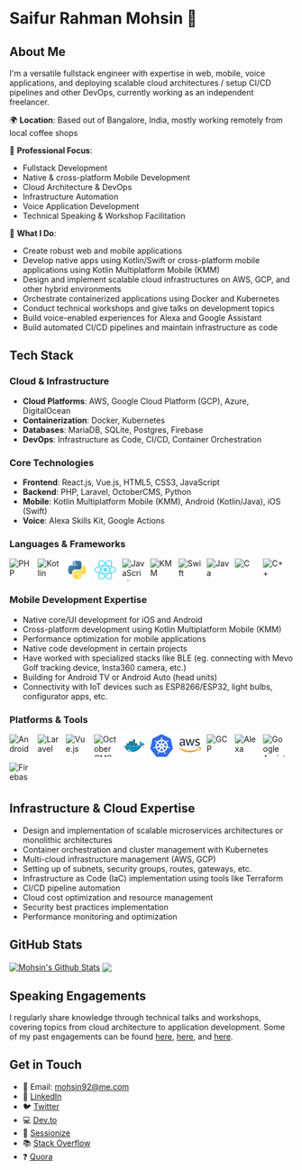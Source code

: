 # Saifur Rahman Mohsin 👋

## About Me

I'm a versatile fullstack engineer with expertise in web, mobile, voice applications, and deploying scalable cloud architectures / setup CI/CD pipelines and other DevOps, currently working as an independent freelancer.

🌍 **Location**: Based out of Bangalore, India, mostly working remotely from local coffee shops

💼 **Professional Focus**:
- Fullstack Development
- Native & cross-platform Mobile Development
- Cloud Architecture & DevOps
- Infrastructure Automation
- Voice Application Development
- Technical Speaking & Workshop Facilitation

🎯 **What I Do**:
- Create robust web and mobile applications
- Develop native apps using Kotlin/Swift or cross-platform mobile applications using Kotlin Multiplatform Mobile (KMM)
- Design and implement scalable cloud infrastructures on AWS, GCP, and other hybrid environments
- Orchestrate containerized applications using Docker and Kubernetes
- Conduct technical workshops and give talks on development topics
- Build voice-enabled experiences for Alexa and Google Assistant
- Build automated CI/CD pipelines and maintain infrastructure as code

## Tech Stack

### Cloud & Infrastructure
- **Cloud Platforms**: AWS, Google Cloud Platform (GCP), Azure, DigitalOcean
- **Containerization**: Docker, Kubernetes
- **Databases**: MariaDB, SQLite, Postgres, Firebase
- **DevOps**: Infrastructure as Code, CI/CD, Container Orchestration

### Core Technologies
- **Frontend**: React.js, Vue.js, HTML5, CSS3, JavaScript
- **Backend**: PHP, Laravel, OctoberCMS, Python
- **Mobile**: Kotlin Multiplatform Mobile (KMM), Android (Kotlin/Java), iOS (Swift)
- **Voice**: Alexa Skills Kit, Google Actions

### Languages & Frameworks
<p align="left" style="display: flex; gap: 10px; flex-wrap: wrap;">
  <img src="https://www.svgrepo.com/show/452088/php.svg" alt="PHP" width="40" height="40"/>
  <img src="https://upload.wikimedia.org/wikipedia/commons/0/06/Kotlin_Icon.svg" alt="Kotlin" width="40" height="40"/>
  <img src="https://raw.githubusercontent.com/devicons/devicon/master/icons/python/python-original.svg" alt="Python" width="40" height="40"/>
  <img src="https://raw.githubusercontent.com/devicons/devicon/master/icons/react/react-original.svg" alt="React" width="40" height="40"/>
  <img src="https://raw.github.com/devicons/devicon/master/icons/javascript/javascript-original.svg?sanitize=true" alt="JavaScript" width="40" height="40"/>
  <img src="https://www.jetbrains.com/_assets/www/kotlin-multiplatform/parts/sections/head/hero-shape.41226a16aa9674fbb2f397f143af121c.jpg" alt="KMM" width="40" height="40"/>
  <img src="https://developer.apple.com/assets/elements/icons/swift/swift-64x64_2x.png" alt="Swift" width="40" height="40"/>
  <img src="https://raw.github.com/devicons/devicon/master/icons/java/java-original.svg?sanitize=true" alt="Java" width="40" height="40"/>
  <img src="https://raw.github.com/devicons/devicon/master/icons/c/c-original.svg?sanitize=true" alt="C" width="40" height="40"/>
  <img src="https://raw.github.com/devicons/devicon/master/icons/cplusplus/cplusplus-original.svg?sanitize=true" alt="C++" width="40" height="40"/>
</p>

### Mobile Development Expertise
- Native core/UI development for iOS and Android
- Cross-platform development using Kotlin Multiplatform Mobile (KMM)
- Performance optimization for mobile applications
- Native code development in certain projects
- Have worked with specialized stacks like BLE (eg. connecting with Mevo Golf tracking device, Insta360 camera, etc.)
- Building for Android TV or Android Auto (head units)
- Connectivity with IoT devices such as ESP8266/ESP32, light bulbs, configurator apps, etc.

### Platforms & Tools
<p align="left" style="display: flex; gap: 10px; flex-wrap: wrap;">
  <img src="https://upload.wikimedia.org/wikipedia/commons/d/d7/Android_robot.svg" alt="Android" width="40" height="40"/>
  <img src="https://laravel.com/img/logomark.min.svg" alt="Laravel" width="40" height="40"/>
  <img src="https://vuejs.org/images/logo.png" alt="Vue.js" width="40" height="40"/>
  <img src="https://upload.wikimedia.org/wikipedia/commons/4/41/OctoberCMS.png" alt="OctoberCMS" width="40" height="40"/>
  <img src="https://raw.githubusercontent.com/devicons/devicon/master/icons/docker/docker-original.svg" alt="Docker" width="40" height="40"/>
  <img src="https://raw.githubusercontent.com/kubernetes/kubernetes/master/logo/logo.svg" alt="Kubernetes" width="40" height="40"/>
  <img src="https://raw.githubusercontent.com/devicons/devicon/master/icons/amazonwebservices/amazonwebservices-original-wordmark.svg" alt="AWS" width="40" height="40"/>
  <img src="https://upload.wikimedia.org/wikipedia/commons/0/01/Google-cloud-platform.svg" alt="GCP" width="40" height="40"/>
  <img src="https://upload.wikimedia.org/wikipedia/commons/c/cc/Amazon_Alexa_App_Logo.png" alt="Alexa" width="40" height="40"/>
  <img src="https://upload.wikimedia.org/wikipedia/en/2/2c/Google_Actions_Logo.png" alt="Google Assistant" width="40" height="40"/>
  <img src="https://www.vectorlogo.zone/logos/firebase/firebase-icon.svg" alt="Firebase" width="40" height="40"/>
</p>

## Infrastructure & Cloud Expertise
- Design and implementation of scalable microservices architectures or monolithic architectures
- Container orchestration and cluster management with Kubernetes
- Multi-cloud infrastructure management (AWS, GCP)
- Setting up of subnets, security groups, routes, gateways, etc.
- Infrastructure as Code (IaC) implementation using tools like Terraform
- CI/CD pipeline automation
- Cloud cost optimization and resource management
- Security best practices implementation
- Performance monitoring and optimization

## GitHub Stats

<a href="https://github.com/mohsin">
<img align="center" alt="Mohsin's Github Stats" src="https://github-readme-stats-glyzzeiyw-saifurrahmanmohsin.vercel.app/api?username=mohsin&show_icons=true&hide_border=true&count_private=true&include_all_commits=true&theme=radical" height="180px" /></a>

<a href="https://github.com/mohsin">
<img align="center" src="https://github-readme-stats-glyzzeiyw-saifurrahmanmohsin.vercel.app/api/top-langs/?username=mohsin&layout=compact&theme=radical" height="180px" /></a>

## Speaking Engagements
I regularly share knowledge through technical talks and workshops, covering topics from cloud architecture to application development. Some of my past engagements can be found [here](https://www.facebook.com/media/set/?set=a.902464919932970), [here](https://www.facebook.com/media/set/?set=a.956885694490892), and [here](https://www.facebook.com/media/set/?set=a.1248606431985482).

## Get in Touch
- 📧 Email: mohsin92@me.com
- 💼 [LinkedIn](http://linkedin.com/in/saifurrahmanmohsin)
- 🐦 [Twitter](https://twitter.com/SaifurMohsin)
- 💻 [Dev.to](https://dev.to/mohsin)
- 🎤 [Sessionize](https://sessionize.com/saifur-rahman-mohsin)
- 📚 [Stack Overflow](https://stackoverflow.com/users/997147/saifur-rahman-mohsin)
- ❓ [Quora](https://www.quora.com/profile/Saifur-Rahman-Mohsin)
